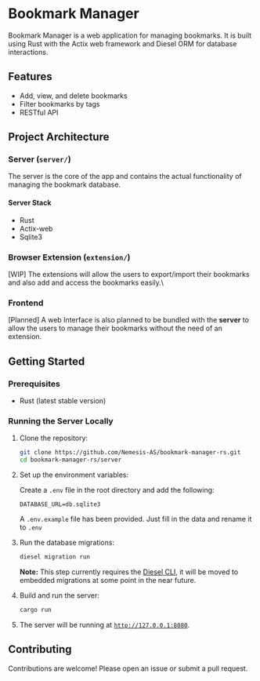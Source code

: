 # Bookmark Manager

Bookmark Manager is a web application for managing bookmarks. It is built using Rust with the Actix web framework and Diesel ORM for database interactions.

## Features

-   Add, view, and delete bookmarks
-   Filter bookmarks by tags
-   RESTful API

## Project Architecture

### Server (`server/`)

The server is the core of the app and contains the actual functionality of managing the bookmark database.

#### Server Stack

-   Rust
-   Actix-web
-   Sqlite3

### Browser Extension (`extension/`)

\[WIP\] The extensions will allow the users to export/import their bookmarks and also add and access the bookmarks easily.\

### Frontend
\[Planned\] A web Interface is also planned to be bundled with the **server** to allow the users to manage their bookmarks without the need of an extension.

## Getting Started

### Prerequisites

-   Rust (latest stable version)

### Running the Server Locally

1. Clone the repository:

    ```sh
    git clone https://github.com/Nemesis-AS/bookmark-manager-rs.git
    cd bookmark-manager-rs/server
    ```

2. Set up the environment variables:

    Create a `.env` file in the root directory and add the following:

    ```env
    DATABASE_URL=db.sqlite3
    ```

    A `.env.example` file has been provided. Just fill in the data and rename it to `.env`

3. Run the database migrations:

    ```sh
    diesel migration run
    ```
    **Note:** This step currently requires the [Diesel CLI](https://diesel.rs/guides/getting-started), it will be moved to embedded migrations at some point in the near future.

4. Build and run the server:

    ```sh
    cargo run
    ```

5. The server will be running at [`http://127.0.0.1:8080`](http://127.0.0.1:8080).


## Contributing

Contributions are welcome! Please open an issue or submit a pull request.
